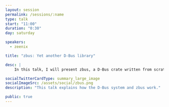 ```yaml
---
layout: session
permalink: /sessions/:name
type: talk
start: "11:00"
duration: "0:30"
day: saturday

speakers:
  - zeenix

title: "zbus: Yet another D-Bus library"

desc: |
    In this talk, I will present zbus, a D-Bus crate written from scratch. D-Bus is an inter-process communication mechanism, available and used on almost all modern Linux desktops and many embedded systems. I will start with why I felt the need to take this huge undertaking on my shoulders, followed by the design goals, the challenges faced and how I overcame them during the development.

socialTwitterCardType: summary_large_image
socialImageSrc: /assets/social/zbus.png
description: "This talk explains how the D-Bus system and zbus work."

public: true
---
```

